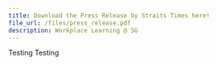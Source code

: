 ```yaml
---
title: Download the Press Release by Straits Times here!
file_url: /files/press_release.pdf
description: Workplace Learning @ SG
---
```



Testing Testing
